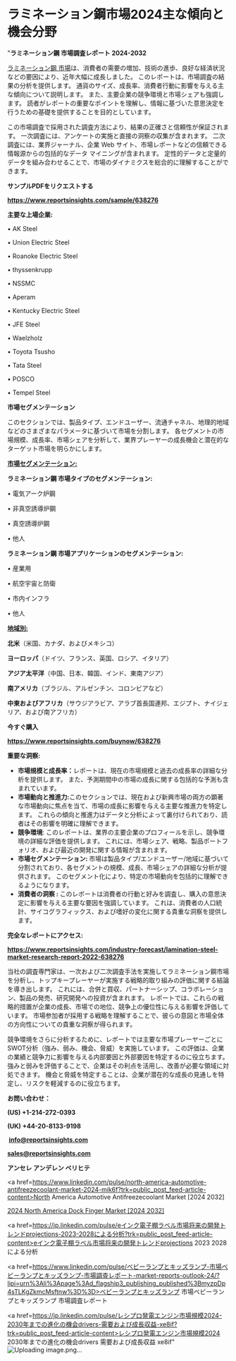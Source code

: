 # ラミネーション鋼市場2024主な傾向と機会分野

"<strong>ラミネーション鋼 市場調査レポート 2024-2032</strong>

<a href=https://www.reportsinsights.com/sample/638276>ラミネーション鋼 市場</a>は、消費者の需要の増加、技術の進歩、良好な経済状況などの要因により、近年大幅に成長しました。 このレポートは、市場調査の結果の分析を提供します。 通貨のサイズ、成長率、消費者行動に影響を与える主な傾向について説明します。 また、主要企業の競争環境と市場シェアも強調します。 読者がレポートの重要なポイントを理解し、情報に基づいた意思決定を行うための基礎を提供することを目的としています。

この市場調査で採用された調査方法により、結果の正確さと信頼性が保証されます。 一次調査には、アンケートの実施と直接の洞察の収集が含まれます。 二次調査には、業界ジャーナル、企業 Web サイト、市場レポートなどの信頼できる情報源からの包括的なデータ マイニングが含まれます。 定性的データと定量的データを組み合わせることで、市場のダイナミクスを総合的に理解することができます。

<strong><b>サンプルPDFをリクエストする</b></strong>

<a href=https://www.reportsinsights.com/sample/638276><strong><u>https://www.reportsinsights.com/sample/638276</u></strong></a>

<strong>主要な上場企業:</strong>

• AK Steel

• Union Electric Steel

• Roanoke Electric Steel

• thyssenkrupp

• NSSMC

• Aperam

• Kentucky Electric Steel

• JFE Steel

• Waelzholz

• Toyota Tsusho

• Tata Steel

• POSCO

• Tempel Steel

<strong>市場セグメンテーション</strong>

このセクションでは、製品タイプ、エンドユーザー、流通チャネル、地理的地域などのさまざまなパラメータに基づいて市場を分割します。 各セグメントの市場規模、成長率、市場シェアを分析して、業界プレーヤーの成長機会と潜在的なターゲット市場を明らかにします。

<strong><u>市場セグメンテーション</u></strong><strong><u>:</u></strong>

<strong>ラミネーション鋼 市場タイプのセグメンテーション:</strong>

• 電気アーク炉鋼

• 非真空誘導炉鋼

• 真空誘導炉鋼

• 他人

<strong>ラミネーション鋼 市場アプリケーションのセグメンテーション:</strong>

• 産業用

• 航空宇宙と防衛

• 市内インフラ

• 他人

<strong><u>地域別</u></strong><strong><u>:</u></strong>

<strong>北米</strong>（米国、カナダ、およびメキシコ）

<strong>ヨーロッパ</strong>（ドイツ、フランス、英国、ロシア、イタリア）

<strong>アジア太平洋</strong>（中国、日本、韓国、インド、東南アジア）

<strong>南アメリカ</strong>（ブラジル、アルゼンチン、コロンビアなど）

<strong>中東およびアフリカ</strong>（サウジアラビア、アラブ首長国連邦、エジプト、ナイジェリア、および南アフリカ）

<strong>今すぐ購入</strong>

<a href=https://www.reportsinsights.com/buynow/638276><strong><u>https://www.reportsinsights.com/buynow/638276</u></strong></a>

<strong>重要な洞察:</strong>
<ul>
  <li><strong>市場規模と成長率：</strong>レポートは、現在の市場規模と過去の成長率の詳細な分析を提供します。 また、予測期間中の市場の成長に関する包括的な予測も含まれています。</li>
  <li><strong>市場動向と推進力:</strong>このセクションでは、現在および新興市場の両方の顕著な市場動向に焦点を当て、市場の成長に影響を与える主要な推進力を特定します。 これらの傾向と推進力はデータと分析によって裏付けられており、読者はその影響を明確に理解できます。</li>
  <li><strong>競争環境</strong>: このレポートは、業界の主要企業のプロフィールを示し、競争環境の詳細な評価を提供します。 これには、市場シェア、戦略、製品ポートフォリオ、および最近の開発に関する情報が含まれます。</li>
  <li><strong>市場セグメンテーション: </strong>市場は製品タイプ/エンドユーザー/地域に基づいて分割されており、各セグメントの規模、成長、市場シェアの詳細な分析が提供されます。 このセグメント化により、特定の市場動向を包括的に理解できるようになります。</li>
  <li><strong>消費者の洞察 : </strong>このレポートは消費者の行動と好みを調査し、購入の意思決定に影響を与える主要な要因を強調しています。 これは、消費者の人口統計、サイコグラフィックス、および嗜好の変化に関する貴重な洞察を提供します。</li>
</ul>
<strong>完全なレポートにアクセス:</strong>

<a href=https://www.reportsinsights.com/industry-forecast/lamination-steel-market-research-report-2022-638276><strong><u><b>https://www.reportsinsights.com/industry-forecast/lamination-steel-market-research-report-2022-638276</b></u></strong></a>

当社の調査専門家は、一次および二次調査手法を実施してラミネーション鋼市場を分析し、トップキープレーヤーが実施する戦略的取り組みの評価に関する結論を導き出します。 これには、合併と買収、パートナーシップ、コラボレーション、製品の発売、研究開発への投資が含まれます。 レポートでは、これらの戦略的措置が企業の成長、市場での地位、競争上の優位性に与える影響を評価しています。 市場参加者が採用する戦略を理解することで、彼らの意図と市場全体の方向性についての貴重な洞察が得られます。

競争環境をさらに分析するために、レポートでは主要な市場プレーヤーごとにSWOT分析（強み、弱み、機会、脅威）を実施しています。 この評価は、企業の業績と競争力に影響を与える内部要因と外部要因を特定するのに役立ちます。 強みと弱みを評価することで、企業はその利点を活用し、改善が必要な領域に対処できます。 機会と脅威を特定することは、企業が潜在的な成長の見通しを特定し、リスクを軽減するのに役立ちます。

<strong>お問い合わせ：</strong>

<strong>(US) +1-214-272-0393</strong>

<strong>(UK) +44-20-8133-9198</strong>

<strong> </strong><a href=info@reportsinsights.com><strong><u>info@reportsinsights.com</u></strong></a>

<a href=sales@reportsinsights.com><strong><u>sales@reportsinsights.com</u></strong></a>

<strong>アンセレ アンデレン ベリヒテ</strong>

<a href=https://www.linkedin.com/pulse/north-america-automotive-antifreezecoolant-market-2024-mik6f?trk=public_post_feed-article-content>North America Automotive Antifreezecoolant Market [2024 2032]</a>

<a href=https://www.linkedin.com/pulse/2024-north-america-dock-finger-market-size-growth-j1hwf/>2024 North America Dock Finger Market [2024 2032]</a>

<a href=https://jp.linkedin.com/pulse/eインク電子棚ラベル市場将来の開発トレンドprojections-2023-2028による分析?trk=public_post_feed-article-content>eインク電子棚ラベル市場将来の開発トレンドprojections 2023 2028による分析</a>

<a href=https://www.linkedin.com/pulse/ベビーランプとキッズランプ-市場ベビーランプとキッズランプ-市場調査レポート-market-reports-outlook-24/?lipi=urn%3Ali%3Apage%3Ad_flagship3_publishing_published%3BmyzpDp4sTLKgZkmcMsftnw%3D%3D>ベビーランプとキッズランプ 市場ベビーランプとキッズランプ 市場調査レポート</a>

<a href=https://jp.linkedin.com/pulse/レシプロ発電エンジン市場規模2024-2030年までの進化の機会drivers-需要および成長収益-xe8if?trk=public_post_feed-article-content>レシプロ発電エンジン市場規模2024 2030年までの進化の機会drivers 需要および成長収益 xe8if</a>"
![Uploading image.png…]()
